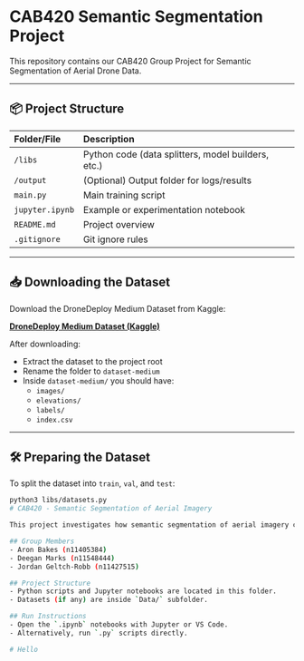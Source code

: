# CAB420 Semantic Segmentation Project

This repository contains our CAB420 Group Project for Semantic Segmentation of Aerial Drone Data.

---

## 📦 Project Structure

| Folder/File | Description |
|:------------|:------------|
| `/libs` | Python code (data splitters, model builders, etc.) |
| `/output` | (Optional) Output folder for logs/results |
| `main.py` | Main training script |
| `jupyter.ipynb` | Example or experimentation notebook |
| `README.md` | Project overview |
| `.gitignore` | Git ignore rules |

---

## 📥 Downloading the Dataset

Download the DroneDeploy Medium Dataset from Kaggle:

**[DroneDeploy Medium Dataset (Kaggle)](https://www.kaggle.com/datasets/mightyrains/drone-deploy-medium-dataset?resource=download-directory)**

After downloading:
- Extract the dataset to the project root
- Rename the folder to `dataset-medium`
- Inside `dataset-medium/` you should have:
  - `images/`
  - `elevations/`
  - `labels/`
  - `index.csv`

---

## 🛠️ Preparing the Dataset

To split the dataset into `train`, `val`, and `test`:

```bash
python3 libs/datasets.py
# CAB420 - Semantic Segmentation of Aerial Imagery

This project investigates how semantic segmentation of aerial imagery can be improved by combining RGB and elevation data.

## Group Members
- Aron Bakes (n11405384)
- Deegan Marks (n11548444)
- Jordan Geltch-Robb (n11427515)

## Project Structure
- Python scripts and Jupyter notebooks are located in this folder.
- Datasets (if any) are inside `Data/` subfolder.

## Run Instructions
- Open the `.ipynb` notebooks with Jupyter or VS Code.
- Alternatively, run `.py` scripts directly.

# Hello
